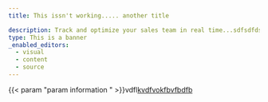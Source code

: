 ```yaml
---
title: This issn't working..... another title

description: Track and optimize your sales team in real time...sdfsdfdsfvbhfhfghgh
type: This is a banner
_enabled_editors:
  - visual
  - content
  - source
---
```

{{< param "param information " >}}vdfl[kvdfvokfbvfbdfb]()